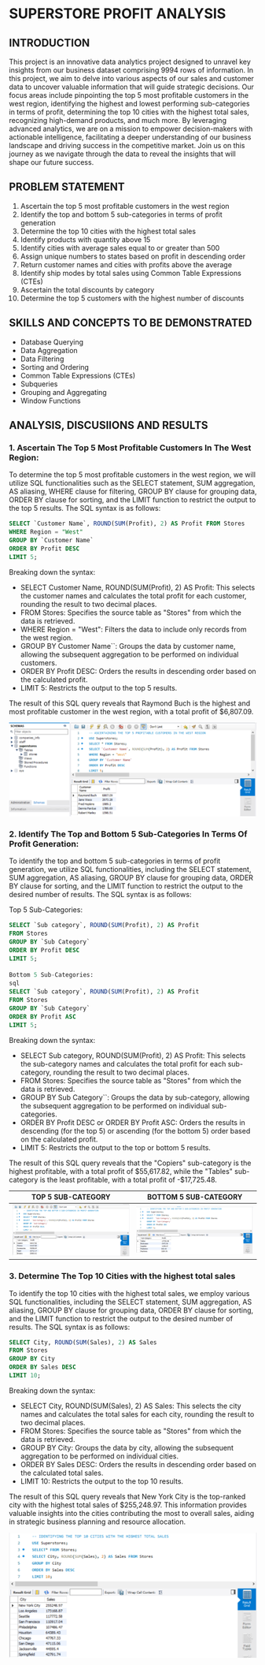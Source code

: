 # SUPERSTORE PROFIT ANALYSIS

## INTRODUCTION

This project is an innovative data analytics project designed to unravel key insights from our business dataset comprising 9994 rows of information. In this project, we aim to delve into various aspects of our sales and customer data to uncover valuable information that will guide strategic decisions. Our focus areas include pinpointing the top 5 most profitable customers in the west region, identifying the highest and lowest performing sub-categories in terms of profit, determining the top 10 cities with the highest total sales, recognizing high-demand products, and much more. By leveraging advanced analytics, we are on a mission to empower decision-makers with actionable intelligence, facilitating a deeper understanding of our business landscape and driving success in the competitive market. Join us on this journey as we navigate through the data to reveal the insights that will shape our future success.

## PROBLEM STATEMENT

1. Ascertain the top 5 most profitable customers in the west region
2. Identify the top and bottom 5 sub-categories in terms of profit generation
3. Determine the top 10 cities with the highest total sales
4. Identify products with quantity above 15
5. Identify cities with average sales equal to or greater than 500
6. Assign unique numbers to states based on profit in descending order
7. Return customer names and cities with profits above the average
8. Identify ship modes by total sales using Common Table Expressions (CTEs)
9. Ascertain the total discounts by category
10. Determine the top 5 customers with the highest number of discounts

## SKILLS AND CONCEPTS TO BE DEMONSTRATED

- Database Querying
- Data Aggregation
- Data Filtering
- Sorting and Ordering
- Common Table Expressions (CTEs)
- Subqueries
- Grouping and Aggregating
- Window Functions

## ANALYSIS, DISCUSIIONS AND RESULTS

### 1. Ascertain The Top 5 Most Profitable Customers In The West Region:

To determine the top 5 most profitable customers in the west region, we will utilize SQL functionalities such as the SELECT statement, SUM aggregation, AS aliasing, WHERE clause for filtering, GROUP BY clause for grouping data, ORDER BY clause for sorting, and the LIMIT function to restrict the output to the top 5 results. The SQL syntax is as follows:

```sql
SELECT `Customer Name`, ROUND(SUM(Profit), 2) AS Profit FROM Stores
WHERE Region = "West"
GROUP BY `Customer Name`
ORDER BY Profit DESC
LIMIT 5;
```
Breaking down the syntax:
- SELECT Customer Name, ROUND(SUM(Profit), 2) AS Profit: This selects the customer names and calculates the total profit for each customer, rounding the result to two decimal places.
- FROM Stores: Specifies the source table as "Stores" from which the data is retrieved.
- WHERE Region = "West": Filters the data to include only records from the west region.
- GROUP BY Customer Name``: Groups the data by customer name, allowing the subsequent aggregation to be performed on individual customers.
- ORDER BY Profit DESC: Orders the results in descending order based on the calculated profit.
- LIMIT 5: Restricts the output to the top 5 results.

The result of this SQL query reveals that Raymond Buch is the highest and most profitable customer in the west region, with a total profit of $6,807.09.

![](PROJECT1.png)

### 2. Identify The Top and Bottom 5 Sub-Categories In Terms Of Profit Generation:

To identify the top and bottom 5 sub-categories in terms of profit generation, we utilize SQL functionalities, including the SELECT statement, SUM aggregation, AS aliasing, GROUP BY clause for grouping data, ORDER BY clause for sorting, and the LIMIT function to restrict the output to the desired number of results. The SQL syntax is as follows:

Top 5 Sub-Categories:
```sql
SELECT `Sub category`, ROUND(SUM(Profit), 2) AS Profit
FROM Stores
GROUP BY `Sub Category`
ORDER BY Profit DESC
LIMIT 5;

Bottom 5 Sub-Categories:
sql
SELECT `Sub category`, ROUND(SUM(Profit), 2) AS Profit
FROM Stores
GROUP BY `Sub Category`
ORDER BY Profit ASC
LIMIT 5;
```
Breaking down the syntax:
- SELECT Sub category, ROUND(SUM(Profit), 2) AS Profit: This selects the sub-category names and calculates the total profit for each sub-category, rounding the result to two decimal places.
- FROM Stores: Specifies the source table as "Stores" from which the data is retrieved.
- GROUP BY Sub Category``: Groups the data by sub-category, allowing the subsequent aggregation to be performed on individual sub-categories.
- ORDER BY Profit DESC or ORDER BY Profit ASC: Orders the results in descending (for the top 5) or ascending (for the bottom 5) order based on the calculated profit.
- LIMIT 5: Restricts the output to the top or bottom 5 results.

The result of this SQL query reveals that the "Copiers" sub-category is the highest profitable, with a total profit of $55,617.82, while the "Tables" sub-category is the least profitable, with a total profit of -$17,725.48.

TOP 5 SUB-CATEGORY        | BOTTOM 5 SUB-CATEGORY
:------------------------:|:----------------------:
![](PROJECT2.png)         | ![](PROJECT2A.png) 


### 3.  Determine The Top 10 Cities with the highest total sales

To identify the top 10 cities with the highest total sales, we employ various SQL functionalities, including the SELECT statement, SUM aggregation, AS aliasing, GROUP BY clause for grouping data, ORDER BY clause for sorting, and the LIMIT function to restrict the output to the desired number of results. The SQL syntax is as follows:

```sql
SELECT City, ROUND(SUM(Sales), 2) AS Sales
FROM Stores
GROUP BY City
ORDER BY Sales DESC
LIMIT 10;
```
Breaking down the syntax:
- SELECT City, ROUND(SUM(Sales), 2) AS Sales: This selects the city names and calculates the total sales for each city, rounding the result to two decimal places.
- FROM Stores: Specifies the source table as "Stores" from which the data is retrieved.
- GROUP BY City: Groups the data by city, allowing the subsequent aggregation to be performed on individual cities.
- ORDER BY Sales DESC: Orders the results in descending order based on the calculated total sales.
- LIMIT 10: Restricts the output to the top 10 results.

The result of this SQL query reveals that New York City is the top-ranked city with the highest total sales of $255,248.97. This information provides valuable insights into the cities contributing the most to overall sales, aiding in strategic business planning and resource allocation.

![](PROJECT3.png)













